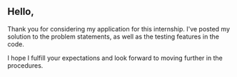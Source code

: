 ## Hello,
Thank you for considering my application for this internship.
I've posted my solution to the problem statements, as well as the testing features in the code.

I hope I fulfill your expectations and look forward to moving further in the procedures.  

